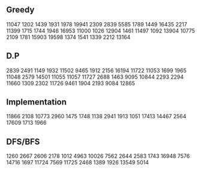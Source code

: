## Greedy
11047 1202 1439 1931 1978 19941 2309 2839 5585 1789 1449 16435 2217 11399 1715 1744 1946 16953 11000 1026 12904 1461 11497 1092
13904 10775 2109 1781 15903 19598 1374 1541 1339 2212 13164

## D.P
2839 2491 1149 1932 11502 9465 1912 2156 16194 11722 11053 1699 1965 11048 2579 14501 11055 11057 11727 2688 1463 9095 10844 2293 2294 11660 1309
2302 11726 9461 1904 2193 9084 12865

## Implementation
11866 2108 10773 2960 1475 1748 1138 2941 1913 1051 17413 14467 2564 17609 1713 1966

## DFS/BFS
1260 2667 2606 2178 1012 4963 10026 7562 2644 2583 1743 16948 7576 14716 1697 11724 7569 11725 2468 1389 1926 13549 5014